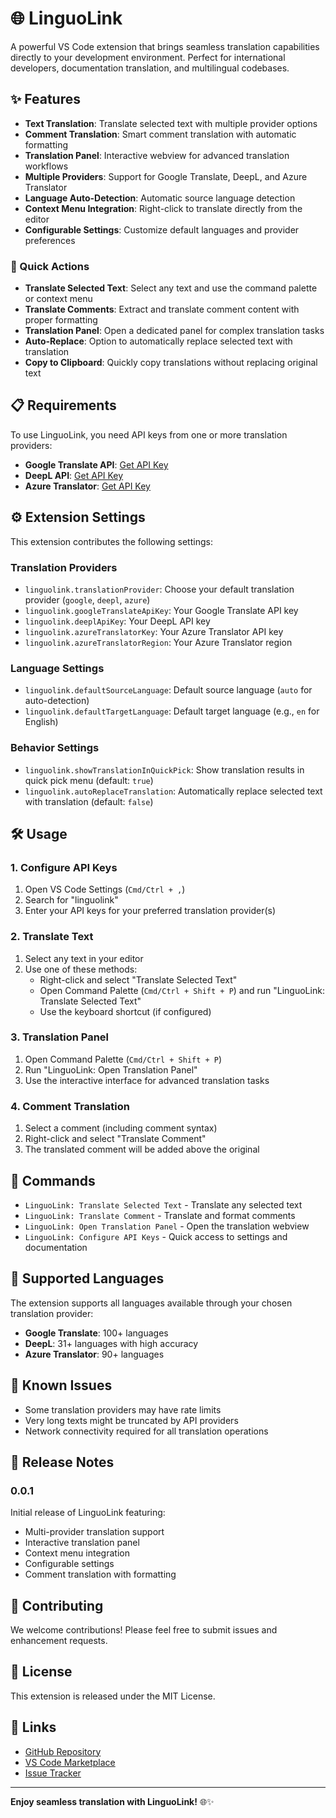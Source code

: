 # 🌐 LinguoLink

A powerful VS Code extension that brings seamless translation capabilities directly to your development environment. Perfect for international developers, documentation translation, and multilingual codebases.

## ✨ Features

- **Text Translation**: Translate selected text with multiple provider options
- **Comment Translation**: Smart comment translation with automatic formatting
- **Translation Panel**: Interactive webview for advanced translation workflows
- **Multiple Providers**: Support for Google Translate, DeepL, and Azure Translator
- **Language Auto-Detection**: Automatic source language detection
- **Context Menu Integration**: Right-click to translate directly from the editor
- **Configurable Settings**: Customize default languages and provider preferences

### 🚀 Quick Actions

- **Translate Selected Text**: Select any text and use the command palette or context menu
- **Translate Comments**: Extract and translate comment content with proper formatting
- **Translation Panel**: Open a dedicated panel for complex translation tasks
- **Auto-Replace**: Option to automatically replace selected text with translation
- **Copy to Clipboard**: Quickly copy translations without replacing original text

## 📋 Requirements

To use LinguoLink, you need API keys from one or more translation providers:

- **Google Translate API**: [Get API Key](https://cloud.google.com/translate/docs/setup)
- **DeepL API**: [Get API Key](https://www.deepl.com/pro-api)
- **Azure Translator**: [Get API Key](https://azure.microsoft.com/en-us/services/cognitive-services/translator/)

## ⚙️ Extension Settings

This extension contributes the following settings:

### Translation Providers
- `linguolink.translationProvider`: Choose your default translation provider (`google`, `deepl`, `azure`)
- `linguolink.googleTranslateApiKey`: Your Google Translate API key
- `linguolink.deeplApiKey`: Your DeepL API key
- `linguolink.azureTranslatorKey`: Your Azure Translator API key
- `linguolink.azureTranslatorRegion`: Your Azure Translator region

### Language Settings
- `linguolink.defaultSourceLanguage`: Default source language (`auto` for auto-detection)
- `linguolink.defaultTargetLanguage`: Default target language (e.g., `en` for English)

### Behavior Settings
- `linguolink.showTranslationInQuickPick`: Show translation results in quick pick menu (default: `true`)
- `linguolink.autoReplaceTranslation`: Automatically replace selected text with translation (default: `false`)

## 🛠️ Usage

### 1. Configure API Keys

1. Open VS Code Settings (`Cmd/Ctrl + ,`)
2. Search for "linguolink"
3. Enter your API keys for your preferred translation provider(s)

### 2. Translate Text

1. Select any text in your editor
2. Use one of these methods:
   - Right-click and select "Translate Selected Text"
   - Open Command Palette (`Cmd/Ctrl + Shift + P`) and run "LinguoLink: Translate Selected Text"
   - Use the keyboard shortcut (if configured)

### 3. Translation Panel

1. Open Command Palette (`Cmd/Ctrl + Shift + P`)
2. Run "LinguoLink: Open Translation Panel"
3. Use the interactive interface for advanced translation tasks

### 4. Comment Translation

1. Select a comment (including comment syntax)
2. Right-click and select "Translate Comment"
3. The translated comment will be added above the original

## 🎯 Commands

- `LinguoLink: Translate Selected Text` - Translate any selected text
- `LinguoLink: Translate Comment` - Translate and format comments
- `LinguoLink: Open Translation Panel` - Open the translation webview
- `LinguoLink: Configure API Keys` - Quick access to settings and documentation

## 🔧 Supported Languages

The extension supports all languages available through your chosen translation provider:

- **Google Translate**: 100+ languages
- **DeepL**: 31+ languages with high accuracy
- **Azure Translator**: 90+ languages

## 🐛 Known Issues

- Some translation providers may have rate limits
- Very long texts might be truncated by API providers
- Network connectivity required for all translation operations

## 📝 Release Notes

### 0.0.1

Initial release of LinguoLink featuring:
- Multi-provider translation support
- Interactive translation panel
- Context menu integration
- Configurable settings
- Comment translation with formatting

## 🤝 Contributing

We welcome contributions! Please feel free to submit issues and enhancement requests.

## 📄 License

This extension is released under the MIT License.

## 🔗 Links

- [GitHub Repository](https://github.com/gokh4nozturk/app.lingulink)
- [VS Code Marketplace](https://marketplace.visualstudio.com/items?itemName=gokhanozturk.linguolink)
- [Issue Tracker](https://github.com/gokh4nozturk/app.lingulink/issues)

---

**Enjoy seamless translation with LinguoLink!** 🌐✨
